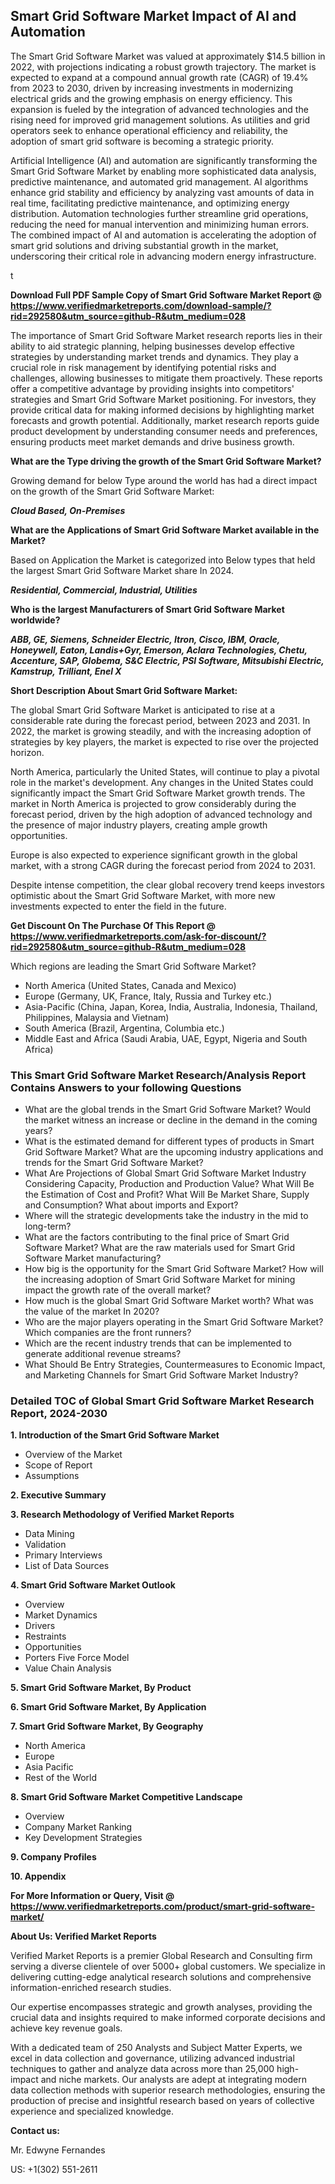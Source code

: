 <h2>Smart Grid Software Market Impact of AI and Automation</h2><p>The Smart Grid Software Market was valued at approximately $14.5 billion in 2022, with projections indicating a robust growth trajectory. The market is expected to expand at a compound annual growth rate (CAGR) of 19.4% from 2023 to 2030, driven by increasing investments in modernizing electrical grids and the growing emphasis on energy efficiency. This expansion is fueled by the integration of advanced technologies and the rising need for improved grid management solutions. As utilities and grid operators seek to enhance operational efficiency and reliability, the adoption of smart grid software is becoming a strategic priority.</p><p>Artificial Intelligence (AI) and automation are significantly transforming the Smart Grid Software Market by enabling more sophisticated data analysis, predictive maintenance, and automated grid management. AI algorithms enhance grid stability and efficiency by analyzing vast amounts of data in real time, facilitating predictive maintenance, and optimizing energy distribution. Automation technologies further streamline grid operations, reducing the need for manual intervention and minimizing human errors. The combined impact of AI and automation is accelerating the adoption of smart grid solutions and driving substantial growth in the market, underscoring their critical role in advancing modern energy infrastructure.</p>t</p><p id="" class=""><strong>Download Full PDF Sample Copy of Smart Grid Software Market Report @ <a href="https://www.verifiedmarketreports.com/download-sample/?rid=292580&utm_source=github-R&utm_medium=028" target="_blank">https://www.verifiedmarketreports.com/download-sample/?rid=292580&utm_source=github-R&utm_medium=028</a></strong></p><p>The importance of&nbsp;Smart Grid Software Market research reports lies in their ability to aid strategic planning, helping businesses develop effective strategies by understanding market trends and dynamics. They play a crucial role in risk management by identifying potential risks and challenges, allowing businesses to mitigate them proactively. These reports offer a competitive advantage by providing insights into competitors' strategies and Smart Grid Software Market positioning. For investors, they provide critical data for making informed decisions by highlighting market forecasts and growth potential. Additionally, market research reports guide product development by understanding consumer needs and preferences, ensuring products meet market demands and drive business growth.</p><p><strong>What are the&nbsp;Type driving the growth of the Smart Grid Software Market?</strong></p><p id="" class="">Growing demand for below Type around the world has had a direct impact on the growth of the Smart Grid Software Market:</p><em><strong>Cloud Based, On-Premises</strong></em></p><strong>What are the&nbsp;Applications&nbsp;of Smart Grid Software Market available in the Market?</strong></p><p id="" class="">Based on Application the Market is categorized into Below types that held the largest Smart Grid Software Market share In 2024.</p><em><strong>Residential, Commercial, Industrial, Utilities</strong></em></p><strong>Who is the largest Manufacturers of Smart Grid Software Market worldwide?</strong></p><p><em><strong>ABB, GE, Siemens, Schneider Electric, Itron, Cisco, IBM, Oracle, Honeywell, Eaton, Landis+Gyr, Emerson, Aclara Technologies, Chetu, Accenture, SAP, Globema, S&C Electric, PSI Software, Mitsubishi Electric, Kamstrup, Trilliant, Enel X</strong></em></p><p id="" class=""><strong>Short Description About Smart Grid Software Market:</strong></p><p>The global Smart Grid Software Market is anticipated to rise at a considerable rate during the forecast period, between 2023 and 2031. In 2022, the market is growing steadily, and with the increasing adoption of strategies by key players, the market is expected to rise over the projected horizon.</p><p>North America, particularly the United States, will continue to play a pivotal role in the market's development. Any changes in the United States could significantly impact the Smart Grid Software Market growth trends. The market in North America is projected to grow considerably during the forecast period, driven by the high adoption of advanced technology and the presence of major industry players, creating ample growth opportunities.</p><p>Europe is also expected to experience significant growth in the global market, with a strong CAGR during the forecast period from 2024 to 2031.</p><p>Despite intense competition, the clear global recovery trend keeps investors optimistic about the Smart Grid Software Market, with more new investments expected to enter the field in the future.</p><p id="" class=""><strong>Get Discount On The Purchase Of This Report @ <a href="https://www.verifiedmarketreports.com/ask-for-discount/?rid=292580&utm_source=github-R&utm_medium=028" target="_blank">https://www.verifiedmarketreports.com/ask-for-discount/?rid=292580&utm_source=github-R&utm_medium=028</a></strong></p>Which regions are leading the Smart Grid Software Market?</p><ul><li>North America (United States, Canada and Mexico)</li><li>Europe (Germany, UK, France, Italy, Russia and Turkey etc.)</li><li>Asia-Pacific (China, Japan, Korea, India, Australia, Indonesia, Thailand, Philippines, Malaysia and Vietnam)</li><li>South America (Brazil, Argentina, Columbia etc.)</li><li>Middle East and Africa (Saudi Arabia, UAE, Egypt, Nigeria and South Africa)</li></ul><h3 id="" class="">This Smart Grid Software Market Research/Analysis Report Contains Answers to your following Questions</h3><ul><li>What are the global trends in the Smart Grid Software Market? Would the market witness an increase or decline in the demand in the coming years?</li><li>What is the estimated demand for different types of products in Smart Grid Software Market? What are the upcoming industry applications and trends for the Smart Grid Software Market?</li><li>What Are Projections of Global Smart Grid Software Market Industry Considering Capacity, Production and Production Value? What Will Be the Estimation of Cost and Profit? What Will Be Market Share, Supply and Consumption? What about imports and Export?</li><li>Where will the strategic developments take the industry in the mid to long-term?</li><li>What are the factors contributing to the final price of Smart Grid Software Market? What are the raw materials used for Smart Grid Software Market manufacturing?</li><li>How big is the opportunity for the Smart Grid Software Market? How will the increasing adoption of Smart Grid Software Market for mining impact the growth rate of the overall market?</li><li>How much is the global Smart Grid Software Market worth? What was the value of the market In 2020?</li><li>Who are the major players operating in the Smart Grid Software Market? Which companies are the front runners?</li><li>Which are the recent industry trends that can be implemented to generate additional revenue streams?</li><li>What Should Be Entry Strategies, Countermeasures to Economic Impact, and Marketing Channels for Smart Grid Software Market Industry?</li></ul><h3 id="" class="">Detailed TOC of Global Smart Grid Software Market Research Report, 2024-2030</h3><p id="" class=""><strong>1. Introduction of the Smart Grid Software Market</strong></p><ul><li>Overview of the Market</li><li>Scope of Report</li><li>Assumptions</li></ul><p id="" class=""><strong>2. Executive Summary</strong></p><p id="" class=""><strong>3. Research Methodology of Verified Market Reports</strong></p><ul><li>Data Mining</li><li>Validation</li><li>Primary Interviews</li><li>List of Data Sources</li></ul><p id="" class=""><strong>4. Smart Grid Software Market Outlook</strong></p><ul><li>Overview</li><li>Market Dynamics</li><li>Drivers</li><li>Restraints</li><li>Opportunities</li><li>Porters Five Force Model</li><li>Value Chain Analysis</li></ul><p id="" class=""><strong>5. Smart Grid Software Market, By Product</strong></p><p id="" class=""><strong>6. Smart Grid Software Market, By Application</strong></p><p id="" class=""><strong>7. Smart Grid Software Market, By Geography</strong></p><ul><li>North America</li><li>Europe</li><li>Asia Pacific</li><li>Rest of the World</li></ul><p id="" class=""><strong>8. Smart Grid Software Market Competitive Landscape</strong></p><ul><li>Overview</li><li>Company Market Ranking</li><li>Key Development Strategies</li></ul><p id="" class=""><strong>9. Company Profiles</strong></p><p id="" class=""><strong>10. Appendix</strong></p><p id="" class=""><strong>For More Information or Query, Visit @ <a href="https://www.verifiedmarketreports.com/product/smart-grid-software-market/" target="_blank">https://www.verifiedmarketreports.com/product/smart-grid-software-market/</a></strong></p><p id="" class=""><strong>About Us: Verified Market Reports</strong></p><p id="" class="">Verified Market Reports is a premier Global Research and Consulting firm serving a diverse clientele of over 5000+ global customers. We specialize in delivering cutting-edge analytical research solutions and comprehensive information-enriched research studies.</p><p id="" class="">Our expertise encompasses strategic and growth analyses, providing the crucial data and insights required to make informed corporate decisions and achieve key revenue goals.</p><p id="" class="">With a dedicated team of 250 Analysts and Subject Matter Experts, we excel in data collection and governance, utilizing advanced industrial techniques to gather and analyze data across more than 25,000 high-impact and niche markets. Our analysts are adept at integrating modern data collection methods with superior research methodologies, ensuring the production of precise and insightful research based on years of collective experience and specialized knowledge.</p><p id="" class=""><strong>Contact us:</strong></p><p id="" class="">Mr. Edwyne Fernandes</p><p id="" class="">US: +1(302) 551-2611</p>